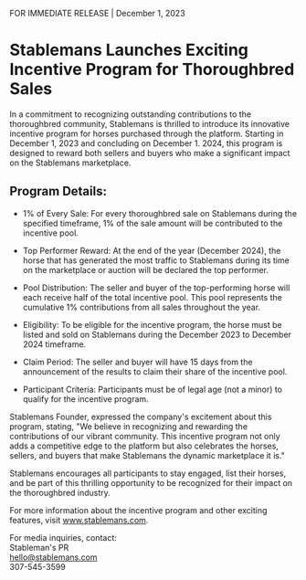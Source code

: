 FOR IMMEDIATE RELEASE | December 1, 2023

# Stablemans Launches Exciting Incentive Program for Thoroughbred Sales

In a commitment to recognizing outstanding contributions to the thoroughbred community, Stablemans is thrilled to introduce its innovative incentive program for horses purchased through the platform. Starting in December 1, 2023 and concluding on December 1. 2024, this program is designed to reward both sellers and buyers who make a significant impact on the Stablemans marketplace.

## Program Details:

- 1% of Every Sale: For every thoroughbred sale on Stablemans during the specified timeframe, 1% of the sale amount will be contributed to the incentive pool.

- Top Performer Reward: At the end of the year (December 2024), the horse that has generated the most traffic to Stablemans during its time on the marketplace or auction will be declared the top performer.

- Pool Distribution: The seller and buyer of the top-performing horse will each receive half of the total incentive pool. This pool represents the cumulative 1% contributions from all sales throughout the year.

- Eligibility: To be eligible for the incentive program, the horse must be listed and sold on Stablemans during the December 2023 to December 2024 timeframe.

- Claim Period: The seller and buyer will have 15 days from the announcement of the results to claim their share of the incentive pool.

- Participant Criteria: Participants must be of legal age (not a minor) to qualify for the incentive program.

Stablemans Founder, expressed the company's excitement about this program, stating, "We believe in recognizing and rewarding the contributions of our vibrant community. This incentive program not only adds a competitive edge to the platform but also celebrates the horses, sellers, and buyers that make Stablemans the dynamic marketplace it is."

Stablemans encourages all participants to stay engaged, list their horses, and be part of this thrilling opportunity to be recognized for their impact on the thoroughbred industry.

For more information about the incentive program and other exciting features, visit www.stablemans.com.

For media inquiries, contact: <br>
Stableman's PR <br>
hello@stablemans.com <br>
307-545-3599 <br>
